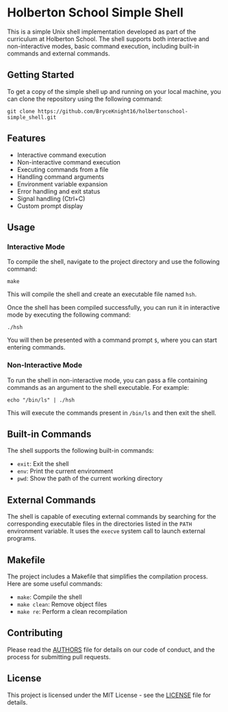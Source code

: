 # Holberton School Simple Shell

This is a simple Unix shell implementation developed as part of the curriculum at Holberton School. The shell supports both interactive and non-interactive modes, basic command execution, including built-in commands and external commands.

## Getting Started

To get a copy of the simple shell up and running on your local machine, you can clone the repository using the following command:

```
git clone https://github.com/BryceKnight16/holbertonschool-simple_shell.git
```

## Features

- Interactive command execution
- Non-interactive command execution
- Executing commands from a file
- Handling command arguments
- Environment variable expansion
- Error handling and exit status
- Signal handling (Ctrl+C)
- Custom prompt display

## Usage

### Interactive Mode

To compile the shell, navigate to the project directory and use the following command:

```
make
```

This will compile the shell and create an executable file named `hsh`.

Once the shell has been compiled successfully, you can run it in interactive mode by executing the following command:

```
./hsh
```

You will then be presented with a command prompt `$`, where you can start entering commands.

### Non-Interactive Mode

To run the shell in non-interactive mode, you can pass a file containing commands as an argument to the shell executable. For example:

```
echo "/bin/ls" | ./hsh
```

This will execute the commands present in `/bin/ls` and then exit the shell.

## Built-in Commands

The shell supports the following built-in commands:

- `exit`: Exit the shell
- `env`: Print the current environment
- `pwd`: Show the path of the current working directory

## External Commands

The shell is capable of executing external commands by searching for the corresponding executable files in the directories listed in the `PATH` environment variable. It uses the `execve` system call to launch external programs.

## Makefile

The project includes a Makefile that simplifies the compilation process. Here are some useful commands:

- `make`: Compile the shell
- `make clean`: Remove object files
- `make re`: Perform a clean recompilation

## Contributing
Please read the [AUTHORS](AUTHORS) file for details on our code of conduct, and the process for submitting pull requests.

## License

This project is licensed under the MIT License - see the [LICENSE](LICENSE) file for details.



